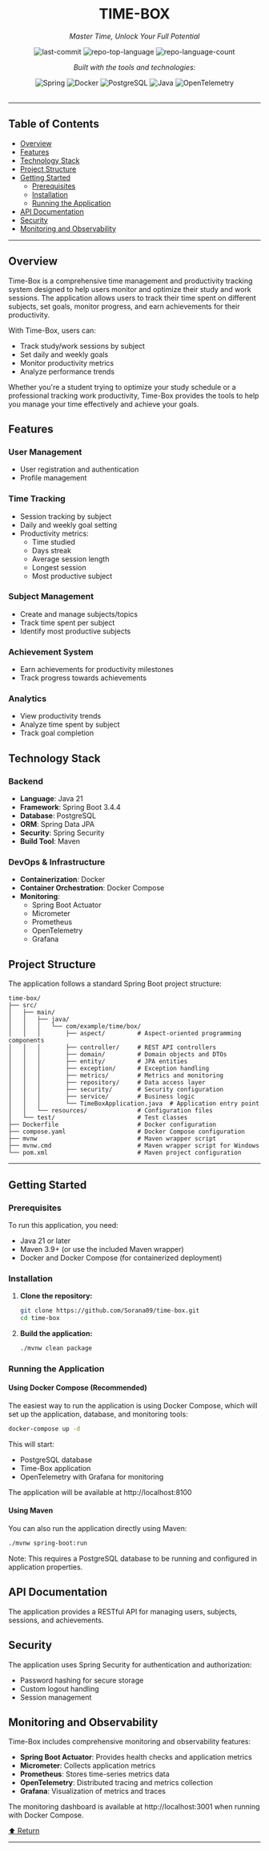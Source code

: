 <div id="top">

<!-- HEADER STYLE: CLASSIC -->
<div align="center">


# TIME-BOX

<em>Master Time, Unlock Your Full Potential</em>

<!-- BADGES -->
<img src="https://img.shields.io/github/last-commit/Sorana09/time-box?style=flat&logo=git&logoColor=white&color=0080ff" alt="last-commit">
<img src="https://img.shields.io/github/languages/top/Sorana09/time-box?style=flat&color=0080ff" alt="repo-top-language">
<img src="https://img.shields.io/github/languages/count/Sorana09/time-box?style=flat&color=0080ff" alt="repo-language-count">

<em>Built with the tools and technologies:</em>

<img src="https://img.shields.io/badge/Spring-000000.svg?style=flat&logo=Spring&logoColor=white" alt="Spring">
<img src="https://img.shields.io/badge/Docker-2496ED.svg?style=flat&logo=Docker&logoColor=white" alt="Docker">
<img src="https://img.shields.io/badge/PostgreSQL-4169E1.svg?style=flat&logo=PostgreSQL&logoColor=white" alt="PostgreSQL">
<img src="https://img.shields.io/badge/Java-ED8B00.svg?style=flat&logo=openjdk&logoColor=white" alt="Java">
<img src="https://img.shields.io/badge/OpenTelemetry-000000.svg?style=flat&logo=opentelemetry&logoColor=white" alt="OpenTelemetry">

</div>
<br>

---

## Table of Contents

- [Overview](#overview)
- [Features](#features)
- [Technology Stack](#technology-stack)
- [Project Structure](#project-structure)
- [Getting Started](#getting-started)
  - [Prerequisites](#prerequisites)
  - [Installation](#installation)
  - [Running the Application](#running-the-application)
- [API Documentation](#api-documentation)
- [Security](#security)
- [Monitoring and Observability](#monitoring-and-observability)

---

## Overview

Time-Box is a comprehensive time management and productivity tracking system designed to help users monitor and optimize their study and work sessions. The application allows users to track their time spent on different subjects, set goals, monitor progress, and earn achievements for their productivity.

With Time-Box, users can:
- Track study/work sessions by subject
- Set daily and weekly goals
- Monitor productivity metrics
- Analyze performance trends

Whether you're a student trying to optimize your study schedule or a professional tracking work productivity, Time-Box provides the tools to help you manage your time effectively and achieve your goals.

## Features

### User Management
- User registration and authentication
- Profile management

### Time Tracking
- Session tracking by subject
- Daily and weekly goal setting
- Productivity metrics:
  - Time studied
  - Days streak
  - Average session length
  - Longest session
  - Most productive subject

### Subject Management
- Create and manage subjects/topics
- Track time spent per subject
- Identify most productive subjects

### Achievement System
- Earn achievements for productivity milestones
- Track progress towards achievements

### Analytics
- View productivity trends
- Analyze time spent by subject
- Track goal completion

## Technology Stack

### Backend
- **Language**: Java 21
- **Framework**: Spring Boot 3.4.4
- **Database**: PostgreSQL
- **ORM**: Spring Data JPA
- **Security**: Spring Security
- **Build Tool**: Maven

### DevOps & Infrastructure
- **Containerization**: Docker
- **Container Orchestration**: Docker Compose
- **Monitoring**: 
  - Spring Boot Actuator
  - Micrometer
  - Prometheus
  - OpenTelemetry
  - Grafana

## Project Structure

The application follows a standard Spring Boot project structure:

```
time-box/
├── src/
│   ├── main/
│   │   ├── java/
│   │   │   └── com/example/time/box/
│   │   │       ├── aspect/         # Aspect-oriented programming components
│   │   │       ├── controller/     # REST API controllers
│   │   │       ├── domain/         # Domain objects and DTOs
│   │   │       ├── entity/         # JPA entities
│   │   │       ├── exception/      # Exception handling
│   │   │       ├── metrics/        # Metrics and monitoring
│   │   │       ├── repository/     # Data access layer
│   │   │       ├── security/       # Security configuration
│   │   │       ├── service/        # Business logic
│   │   │       └── TimeBoxApplication.java  # Application entry point
│   │   └── resources/              # Configuration files
│   └── test/                       # Test classes
├── Dockerfile                      # Docker configuration
├── compose.yaml                    # Docker Compose configuration
├── mvnw                            # Maven wrapper script
├── mvnw.cmd                        # Maven wrapper script for Windows
└── pom.xml                         # Maven project configuration
```

---

## Getting Started

### Prerequisites

To run this application, you need:

- Java 21 or later
- Maven 3.9+ (or use the included Maven wrapper)
- Docker and Docker Compose (for containerized deployment)

### Installation

1. **Clone the repository:**

    ```sh
    git clone https://github.com/Sorana09/time-box.git
    cd time-box
    ```

2. **Build the application:**

    ```sh
    ./mvnw clean package
    ```

### Running the Application

#### Using Docker Compose (Recommended)

The easiest way to run the application is using Docker Compose, which will set up the application, database, and monitoring tools:

```sh
docker-compose up -d
```

This will start:
- PostgreSQL database
- Time-Box application
- OpenTelemetry with Grafana for monitoring

The application will be available at http://localhost:8100

#### Using Maven

You can also run the application directly using Maven:

```sh
./mvnw spring-boot:run
```

Note: This requires a PostgreSQL database to be running and configured in application properties.

## API Documentation

The application provides a RESTful API for managing users, subjects, sessions, and achievements.

## Security

The application uses Spring Security for authentication and authorization:

- Password hashing for secure storage
- Custom logout handling
- Session management

## Monitoring and Observability

Time-Box includes comprehensive monitoring and observability features:

- **Spring Boot Actuator**: Provides health checks and application metrics
- **Micrometer**: Collects application metrics
- **Prometheus**: Stores time-series metrics data
- **OpenTelemetry**: Distributed tracing and metrics collection
- **Grafana**: Visualization of metrics and traces

The monitoring dashboard is available at http://localhost:3001 when running with Docker Compose.


<div align="left"><a href="#top">⬆ Return</a></div>

---

</div> <!-- closing div for top -->
